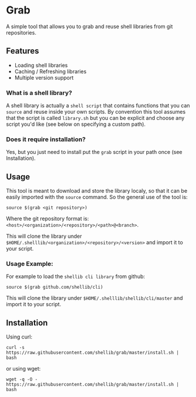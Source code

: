 # Grab

A simple tool that allows you to grab and reuse shell libraries from git repositories.

## Features

- Loading shell libraries
- Caching / Refreshing libraries
- Multiple version support

### What is a shell library?

A shell library is actually a `shell script` that contains functions that you can `source` and reuse inside your own scripts.
By convention this tool assumes that the script is called `library.sh` but you can be explicit and choose any script you'd like (see below on specifying a custom path).

### Does it require installation?

Yes, but you just need to install put the `grab` script in your path once (see Installation).


## Usage

This tool is meant to download and store the library localy, so that it can be easily imported with the `source` command.
So the general use of the tool is:

    source $(grab <git repository>)
    
Where the git repository format is: `<host>/<organization>/<repository>/<path>@<branch>`.

This will clone the library under `$HOME/.shelllib/<organization>/<repository>/<version>` and import it to your script.
        
### Usage Example:        

For example to load the `shellib cli library` from github:

    source $(grab github.com/shellib/cli)
    
This will clone the library under `$HOME/.shelllib/shellib/cli/master` and import it to your script.

## Installation

Using curl:

    curl -s https://raw.githubusercontent.com/shellib/grab/master/install.sh | bash

or using wget:

    wget -q -O - https://raw.githubusercontent.com/shellib/grab/master/install.sh | bash
